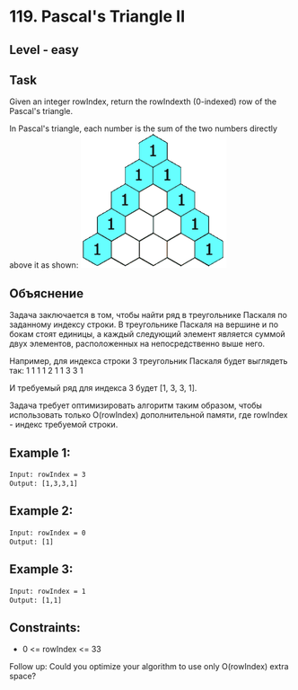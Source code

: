 # 119. Pascal's Triangle II


## Level - easy


## Task
Given an integer rowIndex, return the rowIndexth (0-indexed) row of the Pascal's triangle.

In Pascal's triangle, each number is the sum of the two numbers directly above it as shown:
![img.png](img.png)


## Объяснение
Задача заключается в том, чтобы найти ряд в треугольнике Паскаля по заданному индексу строки. 
В треугольнике Паскаля на вершине и по бокам стоят единицы, а каждый следующий элемент является суммой двух элементов, 
расположенных на непосредственно выше него.

Например, для индекса строки 3 треугольник Паскаля будет выглядеть так:
   1
  1 1
 1 2 1
1 3 3 1

И требуемый ряд для индекса 3 будет [1, 3, 3, 1].

Задача требует оптимизировать алгоритм таким образом, чтобы использовать только O(rowIndex) дополнительной памяти, 
где rowIndex - индекс требуемой строки.


## Example 1:
````
Input: rowIndex = 3
Output: [1,3,3,1]
````


## Example 2:
````
Input: rowIndex = 0
Output: [1]
````


## Example 3:
````
Input: rowIndex = 1
Output: [1,1]
````


## Constraints:
- 0 <= rowIndex <= 33 

Follow up: Could you optimize your algorithm to use only O(rowIndex) extra space?